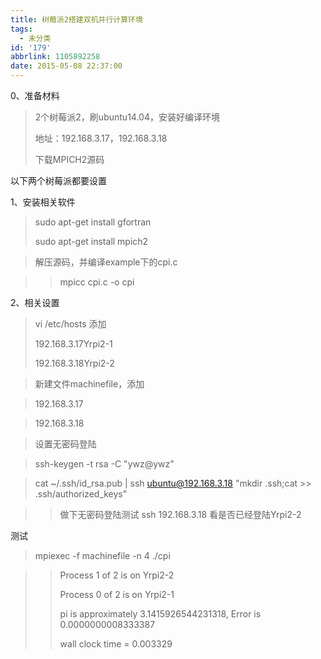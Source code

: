 ```yaml
---
title: 树莓派2搭建双机并行计算环境
tags:
  - 未分类
id: '179'
abbrlink: 1105892258
date: 2015-05-08 22:37:00
---
```


0、准备材料

> 2个树莓派2，刷ubuntu14.04，安装好编译环境
> 
> 地址：192.168.3.17，192.168.3.18
> 
> 下载MPICH2源码
> 
>   

以下两个树莓派都要设置  

1、安装相关软件

> sudo apt-get install gfortran
> 
> sudo apt-get install mpich2

> 解压源码，并编译example下的cpi.c

> > mpicc cpi.c -o cpi 
> > 
> >   

2、相关设置

> vi /etc/hosts 添加
> 
> 192.168.3.17Yrpi2-1
> 
> 192.168.3.18Yrpi2-2

> >   
> 
> 新建文件machinefile，添加

> 192.168.3.17

> 192.168.3.18

>   

> 设置无密码登陆

> ssh-keygen -t rsa -C "ywz@ywz"

> cat ~/.ssh/id\_rsa.pub | ssh ubuntu@192.168.3.18 "mkdir .ssh;cat >> .ssh/authorized\_keys"

> > 做下无密码登陆测试 ssh 192.168.3.18 看是否已经登陆Yrpi2-2

  

测试

> mpiexec -f machinefile -n 4 ./cpi

> > Process 1 of 2 is on Yrpi2-2
> > 
> > Process 0 of 2 is on Yrpi2-1
> > 
> > pi is approximately 3.1415926544231318, Error is 0.0000000008333387
> > 
> > wall clock time = 0.003329
> > 
> >   
> > 
> >   
> > 
> >